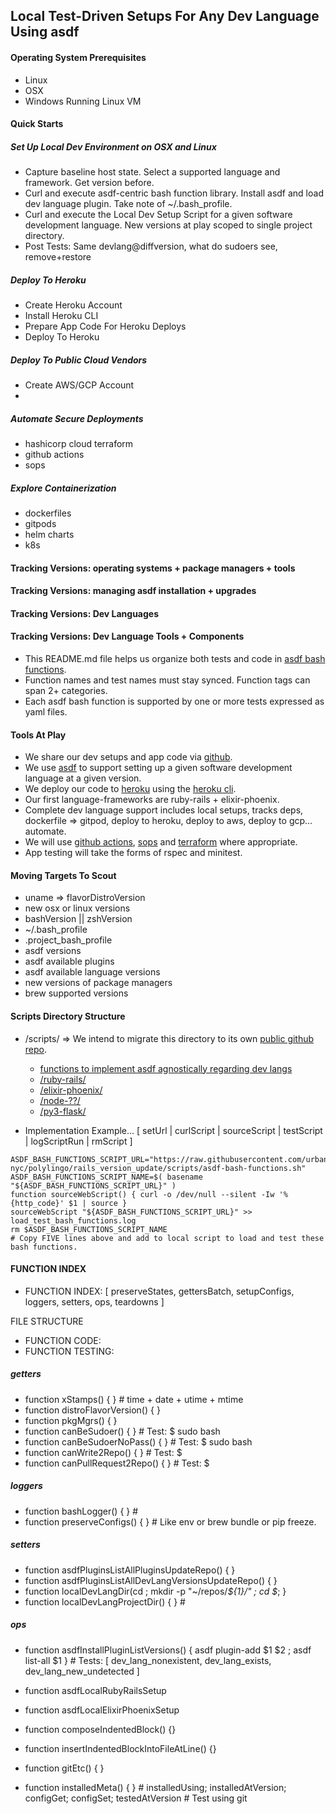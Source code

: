 ## Local Test-Driven Setups For Any Dev Language Using asdf

#### Operating System Prerequisites
- Linux
- OSX
- Windows Running Linux VM

#### Quick Starts

##### Set Up Local Dev Environment on OSX and Linux
- Capture baseline host state. Select a supported language and framework.  Get version before.
- Curl and execute asdf-centric bash function library.  Install asdf and load dev language plugin.  Take note of ~/.bash_profile.
- Curl and execute the Local Dev Setup Script for a given software development language.  New versions at play scoped to single project directory.
- Post Tests: Same devlang@diffversion, what do sudoers see, remove+restore

##### Deploy To Heroku
  - Create Heroku Account
  - Install Heroku CLI
  - Prepare App Code For Heroku Deploys
  - Deploy To Heroku

##### Deploy To Public Cloud Vendors
  - Create AWS/GCP Account
  - 

##### Automate Secure Deployments
- hashicorp cloud terraform
- github actions
- sops

##### Explore Containerization
- dockerfiles
- gitpods
- helm charts
- k8s

#### Tracking Versions: operating systems + package managers + tools
#### Tracking Versions: managing asdf installation + upgrades
#### Tracking Versions: Dev Languages
#### Tracking Versions: Dev Language Tools + Components
- This README.md file helps us organize both tests and code in [asdf bash functions](asdf-bash-functions.sh).
- Function names and test names must stay synced.  Function tags can span 2+ categories.
- Each asdf bash function is supported by one or more tests expressed as yaml files.

#### Tools At Play
- We share our dev setups and app code via [github](http://github.com).
- We use [asdf](https://asdf-vm.com/) to support setting up a given software development language at a given version.
- We deploy our code to [heroku](http://heroku.com) using the [heroku cli](https://devcenter.heroku.com/articles/heroku-cli-commands).
- Our first language-frameworks are ruby-rails + elixir-phoenix.
- Complete dev language support includes local setups, tracks deps, dockerfile => gitpod, deploy to heroku, deploy to aws, deploy to gcp... automate.
- We will use [github actions](https://github.com/features/), [sops](https://medium.com/cloudandthings/terraform-git-commit-m-all-the-secrets-5dfea9b111de) and [terraform](https://www.terraform.io/docs/cloud/workspaces/index.html) where appropriate.
- App testing will take the forms of rspec and minitest.

#### Moving Targets To Scout
- uname => flavorDistroVersion
- new osx or linux versions
- bashVersion || zshVersion
- ~/.bash_profile
- .project_bash_profile
- asdf versions
- asdf available plugins
- asdf available language versions
- new versions of package managers
- brew supported versions


#### Scripts Directory Structure
- /scripts/ => We intend to migrate this directory to its own [public github repo](https://github.com/urbanspectra-nyc/asdf-tools-across-languages.git).
  - [functions to implement asdf agnostically regarding dev langs ](asdf-bash-functions.sh)
  - [/ruby-rails/](ruby-rails/)
  - [/elixir-phoenix/](elixir-phoenix/)
  - [/node-??/]()
  - [/py3-flask/]()

- Implementation Example... [ setUrl | curlScript | sourceScript | testScript | logScriptRun | rmScript ]

```
ASDF_BASH_FUNCTIONS_SCRIPT_URL="https://raw.githubusercontent.com/urbanspectra-nyc/polylingo/rails_version_update/scripts/asdf-bash-functions.sh"
ASDF_BASH_FUNCTIONS_SCRIPT_NAME=$( basename "${ASDF_BASH_FUNCTIONS_SCRIPT_URL}" )
function sourceWebScript() { curl -o /dev/null --silent -Iw '%{http_code}' $1 | source } 
sourceWebScript "${ASDF_BASH_FUNCTIONS_SCRIPT_URL}" >> load_test_bash_functions.log
rm $ASDF_BASH_FUNCTIONS_SCRIPT_NAME
# Copy FIVE lines above and add to local script to load and test these bash functions.
```


#### FUNCTION INDEX

- FUNCTION INDEX: [ preserveStates, gettersBatch, setupConfigs, loggers, setters, ops, teardowns ]

FILE STRUCTURE
- FUNCTION CODE:
- FUNCTION TESTING: 

##### getters
- function xStamps() { } # time + date + utime + mtime
- function distroFlavorVersion() { }
- function pkgMgrs() { }
- function canBeSudoer() { } # Test: $ sudo bash
- function canBeSudoerNoPass() { } # Test: $ sudo bash
- function canWrite2Repo() { } # Test: $ 
- function canPullRequest2Repo() { } # Test: $ 

##### loggers
- function bashLogger() { } # 
- function preserveConfigs() { } # Like env or brew bundle or pip freeze.

##### setters
- function asdfPluginsListAllPluginsUpdateRepo() { }
- function asdfPluginsListAllDevLangVersionsUpdateRepo() { }
- function localDevLangDir(cd ; mkdir -p "~/repos/_${1}/" ; cd $_; }
- function localDevLangProjectDir() { } # 

##### ops
- function asdfInstallPluginListVersions() { asdf plugin-add $1 $2 ; asdf list-all $1 } # Tests:  [ dev_lang_nonexistent, dev_lang_exists, dev_lang_new_undetected ]
- function asdfLocalRubyRailsSetup
- function asdfLocalElixirPhoenixSetup

- function composeIndentedBlock() {}
- function insertIndentedBlockIntoFileAtLine() {}
- function gitEtc() { }
- function installedMeta() { } # installedUsing; installedAtVersion; configGet; configSet; testedAtVersion # Test using git 
